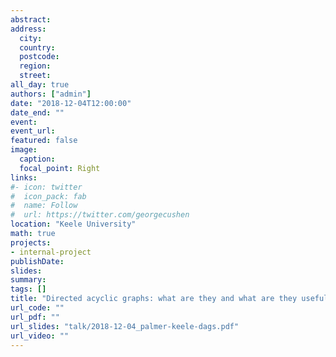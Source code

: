 ```yaml
---
abstract: 
address:
  city: 
  country: 
  postcode: 
  region: 
  street: 
all_day: true
authors: ["admin"]
date: "2018-12-04T12:00:00"
date_end: ""
event: 
event_url: 
featured: false
image:
  caption: 
  focal_point: Right
links:
#- icon: twitter
#  icon_pack: fab
#  name: Follow
#  url: https://twitter.com/georgecushen
location: "Keele University"
math: true
projects:
- internal-project
publishDate: 
slides: 
summary: 
tags: []
title: "Directed acyclic graphs: what are they and what are they useful for?"
url_code: ""
url_pdf: ""
url_slides: "talk/2018-12-04_palmer-keele-dags.pdf"
url_video: ""
---
```

